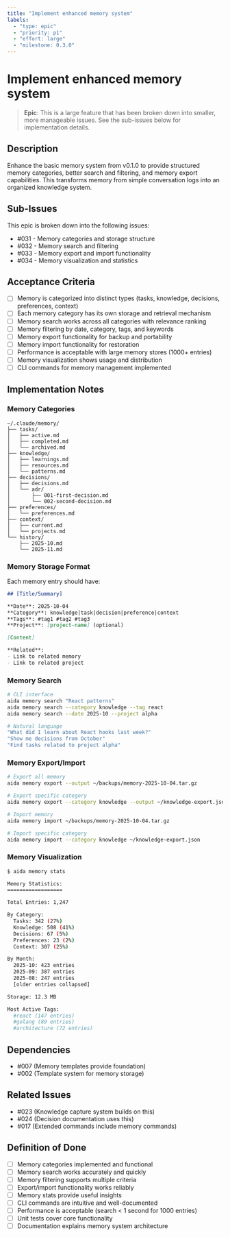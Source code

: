 ```yaml
---
title: "Implement enhanced memory system"
labels:
  - "type: epic"
  - "priority: p1"
  - "effort: large"
  - "milestone: 0.3.0"
---
```


# Implement enhanced memory system

> **Epic**: This is a large feature that has been broken down into smaller, more manageable issues. See the sub-issues below for implementation details.

## Description

Enhance the basic memory system from v0.1.0 to provide structured memory categories, better search and filtering, and memory export capabilities. This transforms memory from simple conversation logs into an organized knowledge system.

## Sub-Issues

This epic is broken down into the following issues:

- #031 - Memory categories and storage structure
- #032 - Memory search and filtering
- #033 - Memory export and import functionality
- #034 - Memory visualization and statistics

## Acceptance Criteria

- [ ] Memory is categorized into distinct types (tasks, knowledge, decisions, preferences, context)
- [ ] Each memory category has its own storage and retrieval mechanism
- [ ] Memory search works across all categories with relevance ranking
- [ ] Memory filtering by date, category, tags, and keywords
- [ ] Memory export functionality for backup and portability
- [ ] Memory import functionality for restoration
- [ ] Performance is acceptable with large memory stores (1000+ entries)
- [ ] Memory visualization shows usage and distribution
- [ ] CLI commands for memory management implemented

## Implementation Notes

### Memory Categories

```
~/.claude/memory/
├── tasks/
│   ├── active.md
│   ├── completed.md
│   └── archived.md
├── knowledge/
│   ├── learnings.md
│   ├── resources.md
│   └── patterns.md
├── decisions/
│   ├── decisions.md
│   └── adr/
│       ├── 001-first-decision.md
│       └── 002-second-decision.md
├── preferences/
│   └── preferences.md
├── context/
│   ├── current.md
│   └── projects.md
└── history/
    ├── 2025-10.md
    └── 2025-11.md
```

### Memory Storage Format

Each memory entry should have:

```markdown
## [Title/Summary]

**Date**: 2025-10-04
**Category**: knowledge|task|decision|preference|context
**Tags**: #tag1 #tag2 #tag3
**Project**: [project-name] (optional)

[Content]

**Related**:
- Link to related memory
- Link to related project
```

### Memory Search

```bash
# CLI interface
aida memory search "React patterns"
aida memory search --category knowledge --tag react
aida memory search --date 2025-10 --project alpha

# Natural language
"What did I learn about React hooks last week?"
"Show me decisions from October"
"Find tasks related to project alpha"
```

### Memory Export/Import

```bash
# Export all memory
aida memory export --output ~/backups/memory-2025-10-04.tar.gz

# Export specific category
aida memory export --category knowledge --output ~/knowledge-export.json

# Import memory
aida memory import ~/backups/memory-2025-10-04.tar.gz

# Import specific category
aida memory import --category knowledge ~/knowledge-export.json
```

### Memory Visualization

```bash
$ aida memory stats

Memory Statistics:
==================

Total Entries: 1,247

By Category:
  Tasks: 342 (27%)
  Knowledge: 508 (41%)
  Decisions: 67 (5%)
  Preferences: 23 (2%)
  Context: 307 (25%)

By Month:
  2025-10: 423 entries
  2025-09: 387 entries
  2025-08: 247 entries
  [older entries collapsed]

Storage: 12.3 MB

Most Active Tags:
  #react (147 entries)
  #golang (89 entries)
  #architecture (72 entries)
```

## Dependencies

- #007 (Memory templates provide foundation)
- #002 (Template system for memory storage)

## Related Issues

- #023 (Knowledge capture system builds on this)
- #024 (Decision documentation uses this)
- #017 (Extended commands include memory commands)

## Definition of Done

- [ ] Memory categories implemented and functional
- [ ] Memory search works accurately and quickly
- [ ] Memory filtering supports multiple criteria
- [ ] Export/import functionality works reliably
- [ ] Memory stats provide useful insights
- [ ] CLI commands are intuitive and well-documented
- [ ] Performance is acceptable (search < 1 second for 1000 entries)
- [ ] Unit tests cover core functionality
- [ ] Documentation explains memory system architecture
